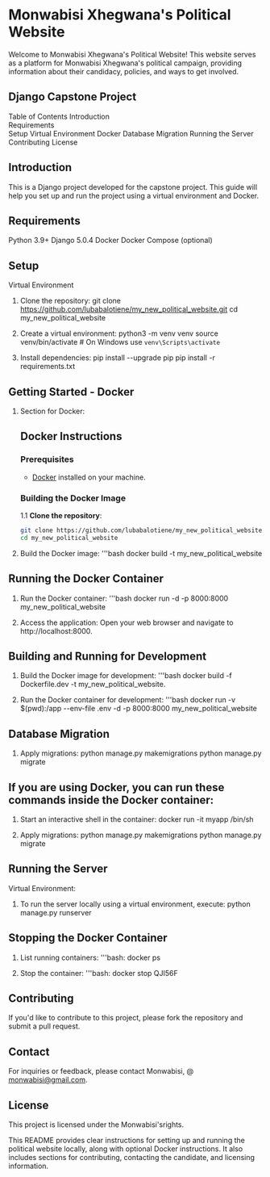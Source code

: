 # Monwabisi Xhegwana's Political Website

Welcome to Monwabisi Xhegwana's Political Website! This website serves as a platform for Monwabisi Xhegwana's political campaign, providing information about their candidacy, policies, and ways to get involved.

## Django Capstone Project
Table of Contents
   Introduction   
   Requirements   
   Setup
      Virtual Environment
      Docker
Database Migration
Running the Server
Contributing
License

## Introduction
This is a Django project developed for the capstone project. This guide will help you set up and run the project using a virtual environment and Docker.

## Requirements
Python 3.9+
Django 5.0.4
Docker
Docker Compose (optional)

## Setup
   Virtual Environment

1. Clone the repository:
   git clone https://github.com/lubabalotiene/my_new_political_website.git
   cd my_new_political_website

2. Create a virtual environment:
   python3 -m venv venv
   source venv/bin/activate  # On Windows use `venv\Scripts\activate`

3. Install dependencies:
   pip install --upgrade pip
   pip install -r requirements.txt


## Getting Started  - Docker


1. Section for Docker:

   ## Docker Instructions

   ### Prerequisites

   - [Docker](https://docs.docker.com/get-docker/) installed on your machine.

   ### Building the Docker Image

   1.1 **Clone the repository**:
   ```bash
   git clone https://github.com/lubabalotiene/my_new_political_website.git
   cd my_new_political_website


2. Build the Docker image:
   '''bash
   docker build -t my_new_political_website

## Running the Docker Container

1. Run the Docker container:
   '''bash
   docker run -d -p 8000:8000 my_new_political_website

2. Access the application:
   Open your web browser and navigate to http://localhost:8000.

## Building and Running for Development

   1. Build the Docker image for development:
      '''bash
      docker build -f Dockerfile.dev -t my_new_political_website.

   2. Run the Docker container for development:
      '''bash
      docker run -v $(pwd):/app --env-file .env -d -p 8000:8000 my_new_political_website

## Database Migration
   1.  Apply migrations:
      python manage.py makemigrations
      python manage.py migrate
      
## If you are using Docker, you can run these commands inside the Docker container:
   1. Start an interactive shell in the container:
      docker run -it myapp /bin/sh

   2. Apply migrations:
      python manage.py makemigrations
      python manage.py migrate

## Running the Server
   Virtual Environment:

   1.  To run the server locally using a virtual environment, execute:
      python manage.py runserver

## Stopping the Docker Container

   1. List running containers:
      '''bash:
      docker ps

   2. Stop the container:
      '''bash:
      docker stop QJI56F

## Contributing
If you'd like to contribute to this project, please fork the repository and submit a pull request.

## Contact
For inquiries or feedback, please contact Monwabisi, @ monwabisi@gmail.com.

## License
This project is licensed under the Monwabisi'srights.


This README provides clear instructions for setting up and running the political website locally, along with optional Docker instructions. It also includes sections for contributing, contacting the candidate, and licensing information.



